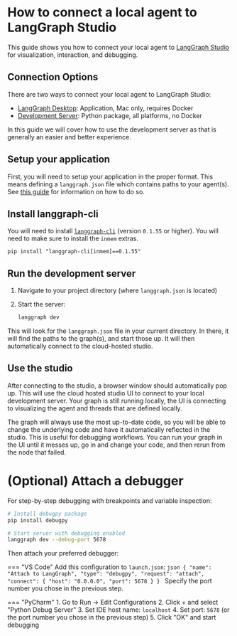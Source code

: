 # How to connect a local agent to LangGraph Studio

This guide shows you how to connect your local agent to [LangGraph Studio](../concepts/langgraph_studio.md) for visualization, interaction, and debugging.

## Connection Options

There are two ways to connect your local agent to LangGraph Studio:

- [LangGraph Desktop](../concepts/langgraph_studio.md#desktop-app): Application, Mac only, requires Docker
- [Development Server](../concepts/langgraph_studio.md#dev-server): Python package, all platforms, no Docker

In this guide we will cover how to use the development server as that is generally an easier and better experience.

## Setup your application

First, you will need to setup your application in the proper format.
This means defining a `langgraph.json` file which contains paths to your agent(s).
See [this guide](../concepts/application_structure.md) for information on how to do so.

## Install langgraph-cli

You will need to install [`langgraph-cli`](../cloud/reference/cli.md#langgraph-cli) (version `0.1.55` or higher).
You will need to make sure to install the `inmem` extras.

```shell
pip install "langgraph-cli[inmem]==0.1.55"
```

## Run the development server

1. Navigate to your project directory (where `langgraph.json` is located)

2. Start the server:
   ```bash
   langgraph dev
   ```

This will look for the `langgraph.json` file in your current directory. 
In there, it will find the paths to the graph(s), and start those up.
It will then automatically connect to the cloud-hosted studio.

## Use the studio

After connecting to the studio, a browser window should automatically pop up.
This will use the cloud hosted studio UI to connect to your local development server.
Your graph is still running locally, the UI is connecting to visualizing the agent and threads that are defined locally.

The graph will always use the most up-to-date code, so you will be able to change the underlying code and have it automatically reflected in the studio.
This is useful for debugging workflows.
You can run your graph in the UI until it messes up, go in and change your code, and then rerun from the node that failed.

# (Optional) Attach a debugger

For step-by-step debugging with breakpoints and variable inspection:

```bash
# Install debugpy package
pip install debugpy

# Start server with debugging enabled
langgraph dev --debug-port 5678
```

Then attach your preferred debugger:

=== "VS Code"
    Add this configuration to `launch.json`:
    ```json
    {
      "name": "Attach to LangGraph",
      "type": "debugpy",
      "request": "attach",
      "connect": {
        "host": "0.0.0.0",
        "port": 5678
      }
    }
    ```
    Specify the port number you chose in the previous step.

=== "PyCharm"
    1. Go to Run → Edit Configurations
    2. Click + and select "Python Debug Server"
    3. Set IDE host name: `localhost`
    4. Set port: `5678` (or the port number you chose in the previous step)
    5. Click "OK" and start debugging